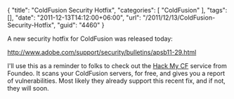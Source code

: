 {
	"title": "ColdFusion Security Hotfix",
	"categories": [
		"ColdFusion"
	],
	"tags": [],
	"date": "2011-12-13T14:12:00+06:00",
	"url": "/2011/12/13/ColdFusion-Security-Hotfix",
	"guid": "4460"
}

A new security hotfix for ColdFusion was released today:

<a href="http://www.adobe.com/support/security/bulletins/apsb11-29.html">http://www.adobe.com/support/security/bulletins/apsb11-29.html</a>

I'll use this as a reminder to folks to check out the <a href="http://hackmycf.com/">Hack My CF</a> service from Foundeo. It scans your ColdFusion servers, for free, and gives you a report of vulnerabilities. Most likely they already support this recent fix, and if not, they will soon.